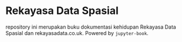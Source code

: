 # Rekayasa Data Spasial

repository ini merupakan buku dokumentasi kehidupan Rekayasa Data Spasial dan rekayasadata.co.uk. Powered by ```jupyter-book```.